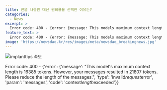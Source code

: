 ```yaml
---
title: 친윤 나경원 대신 원희룡을 선택한 이유는?
categories:
  - News
excerpt: >
  Error code: 400 - {error: {message: This models maximum context length is 16385 tokens. However, your messages resulted in 20885 tokens. Please reduce the length of the messages., type: invalid_request_error, param: messages, code: context_length_exceeded}}
feature_text: >
  Error code: 400 - {error: {message: This models maximum context length is 16385 tokens. However, your messages resulted in 20885 tokens. Please reduce the length of the messages., type: invalid_request_error, param: messages, code: context_length_exceeded}}
image: 'https://newsdao.kr/res/images/meta/newsdao_breakingnews.jpg'
---
```


<p><img src="https://newsdao.kr/res/images/meta/newsdao_breakingnews.jpg" alt="implanttips 속보" /></p>

<p>Error code: 400 - {'error': {'message': "This model's maximum context length is 16385 tokens. However, your messages resulted in 21807 tokens. Please reduce the length of the messages.", 'type': 'invalid<em>request</em>error', 'param': 'messages', 'code': 'context<em>length</em>exceeded'}}</p>

